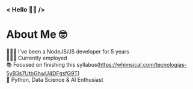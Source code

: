 ### < Hello 👋🏼 />

# About Me 🤓
👨🏽‍💻 I've been a NodeJS/JS developer for 5 years</br>
👨🏽‍💼 Currently employed</br>
📚 Focused on finishing this syllabus(https://whimsical.com/tecnologias-5yB3s7UtbGhwU4DFgsfG9T)</br>
🐍 Python, Data Science & AI Enthusiast</br>
